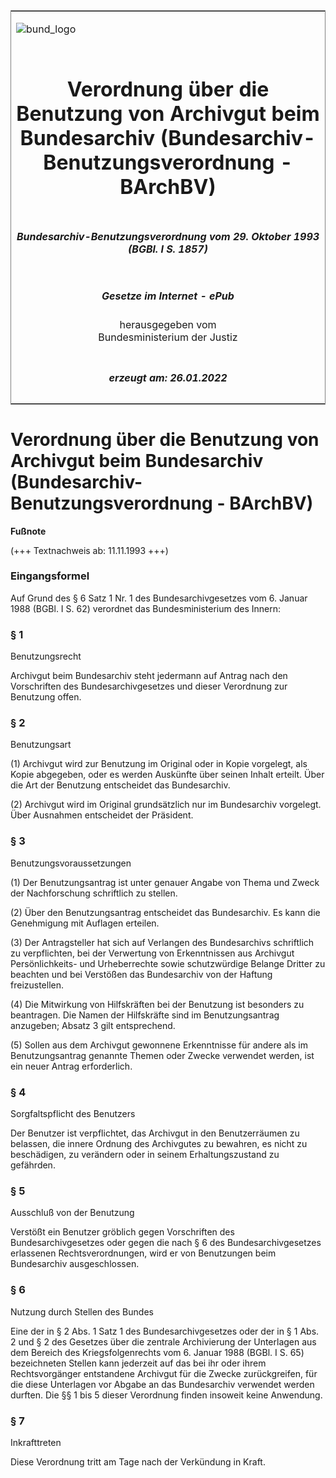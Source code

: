 <span id="DECKBLATT.html"></span>

<table border="0" frame="border" width="100%">

<tr valign="top">

<td align="left">

![bund\_logo](BfJ_2021_Web_de_de.gif)

</td>

<td align="right">

 

</td>

</tr>

<tr align="center" valign="middle">

<td colspan="2">

# Verordnung über die Benutzung von Archivgut beim Bundesarchiv (Bundesarchiv-Benutzungsverordnung - BArchBV)

</td>

</tr>

<tr align="center" valign="middle">

<td colspan="2">

##### Bundesarchiv-Benutzungsverordnung vom 29. Oktober 1993 (BGBl. I S. 1857)

</td>

</tr>

<tr align="center" valign="middle">

<td colspan="2">

  
  

##### Gesetze im Internet - ePub  
  
herausgegeben vom  
Bundesministerium der Justiz

</td>

</tr>

<tr align="center" valign="bottom">

<td colspan="2">

  
  

##### erzeugt am: 26.01.2022

</td>

</tr>

</table>

<span id="BJNR185700993.html"></span>

# Verordnung über die Benutzung von Archivgut beim Bundesarchiv (Bundesarchiv-Benutzungsverordnung - BArchBV)

<div>

  
**Fußnote**

<div class="jnhtml">

<div>

<div class="jurAbsatz">

(+++ Textnachweis ab: 11.11.1993 +++)

</div>

</div>

</div>

</div>

<span id="BJNR185700993BJNE000100307.html"></span>

### Eingangsformel  

<div>

<div class="jnhtml">

<div>

<div class="jurAbsatz">

Auf Grund des § 6 Satz 1 Nr. 1 des Bundesarchivgesetzes vom 6. Januar
1988 (BGBl. I S. 62) verordnet das Bundesministerium des Innern:

</div>

</div>

</div>

</div>

<span id="BJNR185700993BJNE000200307.html"></span>

### § 1  
Benutzungsrecht

<div>

<div class="jnhtml">

<div>

<div class="jurAbsatz">

Archivgut beim Bundesarchiv steht jedermann auf Antrag nach den
Vorschriften des Bundesarchivgesetzes und dieser Verordnung zur
Benutzung offen.

</div>

</div>

</div>

</div>

<span id="BJNR185700993BJNE000300307.html"></span>

### § 2  
Benutzungsart

<div>

<div class="jnhtml">

<div>

<div class="jurAbsatz">

(1) Archivgut wird zur Benutzung im Original oder in Kopie vorgelegt,
als Kopie abgegeben, oder es werden Auskünfte über seinen Inhalt
erteilt. Über die Art der Benutzung entscheidet das Bundesarchiv.

</div>

<div class="jurAbsatz">

(2) Archivgut wird im Original grundsätzlich nur im Bundesarchiv
vorgelegt. Über Ausnahmen entscheidet der Präsident.

</div>

</div>

</div>

</div>

<span id="BJNR185700993BJNE000400307.html"></span>

### § 3  
Benutzungsvoraussetzungen

<div>

<div class="jnhtml">

<div>

<div class="jurAbsatz">

(1) Der Benutzungsantrag ist unter genauer Angabe von Thema und Zweck
der Nachforschung schriftlich zu stellen.

</div>

<div class="jurAbsatz">

(2) Über den Benutzungsantrag entscheidet das Bundesarchiv. Es kann die
Genehmigung mit Auflagen erteilen.

</div>

<div class="jurAbsatz">

(3) Der Antragsteller hat sich auf Verlangen des Bundesarchivs
schriftlich zu verpflichten, bei der Verwertung von Erkenntnissen aus
Archivgut Persönlichkeits- und Urheberrechte sowie schutzwürdige Belange
Dritter zu beachten und bei Verstößen das Bundesarchiv von der Haftung
freizustellen.

</div>

<div class="jurAbsatz">

(4) Die Mitwirkung von Hilfskräften bei der Benutzung ist besonders zu
beantragen. Die Namen der Hilfskräfte sind im Benutzungsantrag
anzugeben; Absatz 3 gilt entsprechend.

</div>

<div class="jurAbsatz">

(5) Sollen aus dem Archivgut gewonnene Erkenntnisse für andere als im
Benutzungsantrag genannte Themen oder Zwecke verwendet werden, ist ein
neuer Antrag erforderlich.

</div>

</div>

</div>

</div>

<span id="BJNR185700993BJNE000500307.html"></span>

### § 4  
Sorgfaltspflicht des Benutzers

<div>

<div class="jnhtml">

<div>

<div class="jurAbsatz">

Der Benutzer ist verpflichtet, das Archivgut in den Benutzerräumen zu
belassen, die innere Ordnung des Archivgutes zu bewahren, es nicht zu
beschädigen, zu verändern oder in seinem Erhaltungszustand zu gefährden.

</div>

</div>

</div>

</div>

<span id="BJNR185700993BJNE000600307.html"></span>

### § 5  
Ausschluß von der Benutzung

<div>

<div class="jnhtml">

<div>

<div class="jurAbsatz">

Verstößt ein Benutzer gröblich gegen Vorschriften des
Bundesarchivgesetzes oder gegen die nach § 6 des Bundesarchivgesetzes
erlassenen Rechtsverordnungen, wird er von Benutzungen beim Bundesarchiv
ausgeschlossen.

</div>

</div>

</div>

</div>

<span id="BJNR185700993BJNE000700307.html"></span>

### § 6  
Nutzung durch Stellen des Bundes

<div>

<div class="jnhtml">

<div>

<div class="jurAbsatz">

Eine der in § 2 Abs. 1 Satz 1 des Bundesarchivgesetzes oder der in § 1
Abs. 2 und § 2 des Gesetzes über die zentrale Archivierung der
Unterlagen aus dem Bereich des Kriegsfolgenrechts vom 6. Januar 1988
(BGBl. I S. 65) bezeichneten Stellen kann jederzeit auf das bei ihr oder
ihrem Rechtsvorgänger entstandene Archivgut für die Zwecke
zurückgreifen, für die diese Unterlagen vor Abgabe an das Bundesarchiv
verwendet werden durften. Die §§ 1 bis 5 dieser Verordnung finden
insoweit keine Anwendung.

</div>

</div>

</div>

</div>

<span id="BJNR185700993BJNE000800307.html"></span>

### § 7  
Inkrafttreten

<div>

<div class="jnhtml">

<div>

<div class="jurAbsatz">

Diese Verordnung tritt am Tage nach der Verkündung in Kraft.

</div>

</div>

</div>

</div>
